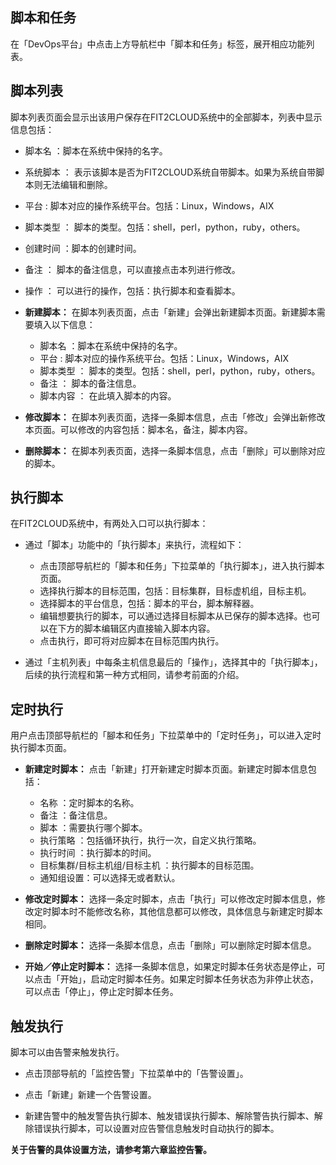 ##  脚本和任务

在「DevOps平台」中点击上方导航栏中「脚本和任务」标签，展开相应功能列表。

## 脚本列表

脚本列表页面会显示出该用户保存在FIT2CLOUD系统中的全部脚本，列表中显示信息包括：

* 脚本名 ：脚本在系统中保持的名字。
*  系统脚本 ： 表示该脚本是否为FIT2CLOUD系统自带脚本。如果为系统自带脚本则无法编辑和删除。
* 平台 : 脚本对应的操作系统平台。包括：Linux，Windows，AIX
*  脚本类型 ： 脚本的类型。包括：shell，perl，python，ruby，others。
*  创建时间 ：脚本的创建时间。
*  备注 ： 脚本的备注信息，可以直接点击本列进行修改。
*  操作 ： 可以进行的操作，包括：执行脚本和查看脚本。

* **新建脚本：**
在脚本列表页面，点击「新建」会弹出新建脚本页面。新建脚本需要填入以下信息：

  *  脚本名 ：脚本在系统中保持的名字。
  *  平台 : 脚本对应的操作系统平台。包括：Linux，Windows，AIX
  *  脚本类型 ： 脚本的类型。包括：shell，perl，python，ruby，others。
  *  备注 ： 脚本的备注信息。
  *  脚本内容 ： 在此填入脚本的内容。

* **修改脚本：**
在脚本列表页面，选择一条脚本信息，点击「修改」会弹出新修改本页面。可以修改的内容包括：脚本名，备注，脚本内容。

* **删除脚本：**
在脚本列表页面，选择一条脚本信息，点击「删除」可以删除对应的脚本。

##  执行脚本

在FIT2CLOUD系统中，有两处入口可以执行脚本：

*  通过「脚本」功能中的「执行脚本」来执行，流程如下：

   *   点击顶部导航栏的「脚本和任务」下拉菜单的「执行脚本」，进入执行脚本页面。
   *   选择执行脚本的目标范围，包括：目标集群，目标虚机组，目标主机。
   *  选择脚本的平台信息，包括：脚本的平台，脚本解释器。
   *  编辑想要执行的脚本，可以通过选择目标脚本从已保存的脚本选择。也可以在下方的脚本编辑区内直接输入脚本内容。
   *  点击执行，即可将对应脚本在目标范围内执行。

*  通过「主机列表」中每条主机信息最后的「操作」，选择其中的「执行脚本」，后续的执行流程和第一种方式相同，请参考前面的介绍。

##  定时执行

用户点击顶部导航栏的「腳本和任务」下拉菜单中的「定时任务」，可以进入定时执行脚本页面。

* **新建定时脚本：**
点击「新建」打开新建定时脚本页面。新建定时脚本信息包括：

    *  名称 ：定时脚本的名称。
    *  备注 ：备注信息。
    *  脚本 ：需要执行哪个脚本。
    *  执行策略 ：包括循环执行，执行一次，自定义执行策略。
    *  执行时间 ：执行脚本的时间。
    *  目标集群/目标主机组/目标主机 ：执行脚本的目标范围。
    *  通知组设置：可以选择无或者默认。  

* **修改定时脚本：**
选择一条定时脚本，点击「执行」可以修改定时脚本信息，修改定时脚本时不能修改名称，其他信息都可以修改，具体信息与新建定时脚本相同。

* **删除定时脚本：**
选择一条脚本信息，点击「删除」可以删除定时脚本信息。

* **开始／停止定时脚本：**
选择一条脚本信息，如果定时脚本任务状态是停止，可以点击「开始」，启动定时脚本任务。如果定时脚本任务状态为非停止状态，可以点击「停止」，停止定时脚本任务。

##  触发执行

脚本可以由告警来触发执行。

* 点击顶部导航的「监控告警」下拉菜单中的「告警设置」。

*  点击「新建」新建一个告警设置。

*  新建告警中的触发警告执行脚本、触发错误执行脚本、解除警告执行脚本、解除错误执行脚本，可以设置对应告警信息触发时自动执行的脚本。

**关于告警的具体设置方法，请参考第六章监控告警。**